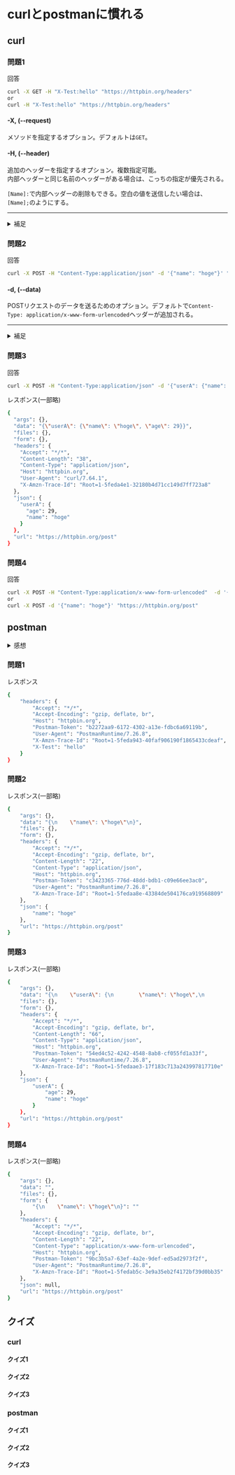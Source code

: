 # curlとpostmanに慣れる

## curl

### 問題1

回答
```sh
curl -X GET -H "X-Test:hello" "https://httpbin.org/headers"
or
curl -H "X-Test:hello" "https://httpbin.org/headers"
```

#### -X, (--request)

メソッドを指定するオプション。デフォルトは`GET`。

#### -H, (--header)

追加のヘッダーを指定するオプション。複数指定可能。  
内部ヘッダーと同じ名前のヘッダーがある場合は、こっちの指定が優先される。

`[Name]:`で内部ヘッダーの削除もできる。空白の値を送信したい場合は、`[Name];`のようにする。

---

<details><summary>補足</summary>

自分の環境(httpbin.orgに直接リクエスト)では以下のようなレスポンスが得られた。

```sh
{
  "headers": {
    "Accept": "*/*", 
    "Host": "httpbin.org", 
    "User-Agent": "curl/7.64.1", 
    "X-Amzn-Trace-Id": "Root=1-5fed8ee7-070240070b2601f84d41bde8", 
    "X-Test": "hello"
  }
}
```

#### `X-Amzn-Trace-Id`とは？

[X-Amzn-Trace-Id を使用して Application Load Balancer リクエストをトレースする](https://aws.amazon.com/jp/premiumsupport/knowledge-center/trace-elb-x-amzn-trace-id/)

> Elastic Load Balancing で Application Load Balancer によってリクエストが処理されると、トレース情報が X-Amzn-Trace-Id ヘッダーに追加されます。

間にロードバランサーが挟まっているから付与されている？  
試しに`-H "X-Amzn-Trace-Id:"`で削除しようとしても消えなかったのでそうっぽい。
</details>

### 問題2

回答
```sh
curl -X POST -H "Content-Type:application/json" -d '{"name": "hoge"}' "https://httpbin.org/post"
```

#### -d, (--data)

POSTリクエストのデータを送るためのオプション。デフォルトで`Content-Type: application/x-www-form-urlencoded`ヘッダーが追加される。

---

<details><summary>補足</summary>

- -dと-fの違いは？
- `application/json`と`application/x-www-form-urlencoded`の違いは？
</details>

### 問題3

回答
```sh
curl -X POST -H "Content-Type:application/json" -d '{"userA": {"name": "hoge", "age": 29}}' "https://httpbin.org/post"
```

レスポンス(一部略)
```sh
{
  "args": {}, 
  "data": "{\"userA\": {\"name\": \"hoge\", \"age\": 29}}", 
  "files": {}, 
  "form": {}, 
  "headers": {
    "Accept": "*/*", 
    "Content-Length": "38", 
    "Content-Type": "application/json", 
    "Host": "httpbin.org", 
    "User-Agent": "curl/7.64.1", 
    "X-Amzn-Trace-Id": "Root=1-5feda4e1-32180b4d71cc149d7ff723a8"
  }, 
  "json": {
    "userA": {
      "age": 29, 
      "name": "hoge"
    }
  }, 
  "url": "https://httpbin.org/post"
}
```

### 問題4

回答
```sh
curl -X POST -H "Content-Type:application/x-www-form-urlencoded"  -d '{"name": "hoge"}' "https://httpbin.org/post"
or
curl -X POST -d '{"name": "hoge"}' "https://httpbin.org/post"
```

## postman

<details><summary>感想</summary>

- インストールの時に`brew cask`初めて使ったけど便利だった。
- postman、ヘッダーの補完もしてくれる（便利）
- body用のエディターもある（JSON書きやすい）
</details>

### 問題1

レスポンス

```sh
{
    "headers": {
        "Accept": "*/*",
        "Accept-Encoding": "gzip, deflate, br",
        "Host": "httpbin.org",
        "Postman-Token": "b2272aa9-6172-4302-a13e-fdbc6a69119b",
        "User-Agent": "PostmanRuntime/7.26.8",
        "X-Amzn-Trace-Id": "Root=1-5feda943-40faf906190f1865433cdeaf",
        "X-Test": "hello"
    }
}
```

### 問題2

レスポンス(一部略)

```sh
{
    "args": {},
    "data": "{\n    \"name\": \"hoge\"\n}",
    "files": {},
    "form": {},
    "headers": {
        "Accept": "*/*",
        "Accept-Encoding": "gzip, deflate, br",
        "Content-Length": "22",
        "Content-Type": "application/json",
        "Host": "httpbin.org",
        "Postman-Token": "c3423365-776d-48dd-bdb1-c09e66ee3ac0",
        "User-Agent": "PostmanRuntime/7.26.8",
        "X-Amzn-Trace-Id": "Root=1-5fedaa8e-43384de504176ca919568809"
    },
    "json": {
        "name": "hoge"
    },
    "url": "https://httpbin.org/post"
}
```


### 問題3

レスポンス(一部略)

```sh
{
    "args": {},
    "data": "{\n    \"userA\": {\n        \"name\": \"hoge\",\n        \"age\": 29\n    }\n}",
    "files": {},
    "form": {},
    "headers": {
        "Accept": "*/*",
        "Accept-Encoding": "gzip, deflate, br",
        "Content-Length": "66",
        "Content-Type": "application/json",
        "Host": "httpbin.org",
        "Postman-Token": "54ed4c52-4242-4548-8ab8-cf055fd1a33f",
        "User-Agent": "PostmanRuntime/7.26.8",
        "X-Amzn-Trace-Id": "Root=1-5fedaae3-17f183c713a243997817710e"
    },
    "json": {
        "userA": {
            "age": 29,
            "name": "hoge"
        }
    },
    "url": "https://httpbin.org/post"
}
```


### 問題4

レスポンス(一部略)

```sh
{
    "args": {},
    "data": "",
    "files": {},
    "form": {
        "{\n    \"name\": \"hoge\"\n}": ""
    },
    "headers": {
        "Accept": "*/*",
        "Accept-Encoding": "gzip, deflate, br",
        "Content-Length": "22",
        "Content-Type": "application/x-www-form-urlencoded",
        "Host": "httpbin.org",
        "Postman-Token": "9bc3b5a7-63ef-4a2e-9def-ed5ad2973f2f",
        "User-Agent": "PostmanRuntime/7.26.8",
        "X-Amzn-Trace-Id": "Root=1-5fedab5c-3e9a35eb2f4172bf39d0bb35"
    },
    "json": null,
    "url": "https://httpbin.org/post"
}
```

## クイズ

### curl

#### クイズ1
#### クイズ2
#### クイズ3

### postman

#### クイズ1
#### クイズ2
#### クイズ3
